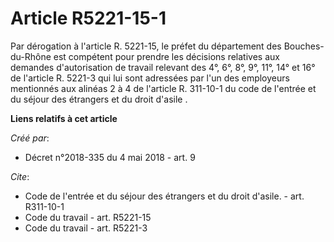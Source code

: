 # Article R5221-15-1

Par dérogation à l'article R. 5221-15, le préfet du département des Bouches-du-Rhône est compétent pour prendre les décisions
relatives aux demandes d'autorisation de travail relevant des 4°, 6°, 8°, 9°, 11°, 14° et 16° de l'article R. 5221-3 qui lui
sont adressées par l'un des employeurs mentionnés aux  alinéas 2 à 4 de l'article R. 311-10-1 du code de l'entrée et du
séjour des étrangers et du droit d'asile .

**Liens relatifs à cet article**

_Créé par_:

  - Décret n°2018-335 du 4 mai 2018 - art. 9

_Cite_:

  - Code de l'entrée et du séjour des étrangers et du droit d'asile. - art. R311-10-1
  - Code du travail - art. R5221-15
  - Code du travail - art. R5221-3
